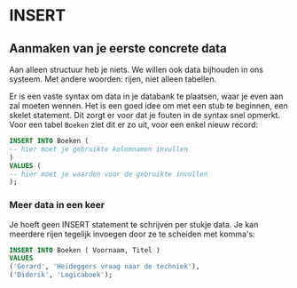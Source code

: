 # INSERT

## Aanmaken van je eerste concrete data

Aan alleen structuur heb je niets. We willen ook data bijhouden in ons systeem. Met andere woorden: rijen, niet alleen tabellen.

Er is een vaste syntax om data in je databank te plaatsen, waar je even aan zal moeten wennen. Het is een goed idee om met een stub te beginnen, een skelet statement. Dit zorgt er voor dat je fouten in de syntax snel opmerkt. Voor een tabel `Boeken` ziet dit er zo uit, voor een enkel nieuw record:

```sql
INSERT INTO Boeken (
-- hier moet je gebruikte kolomnamen invullen
)
VALUES (
-- hier moet je waarden voor de gebruikte invullen
);
```

### Meer data in een keer

Je hoeft geen INSERT statement te schrijven per stukje data. Je kan meerdere rijen tegelijk invoegen door ze te scheiden met komma's:

```sql
INSERT INTO Boeken ( Voornaam, Titel )
VALUES
('Gerard', 'Heideggers vraag naar de techniek'),
('Diderik', 'Logicaboek');
```
